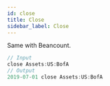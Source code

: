 ```yaml
---
id: close
title: Close
sidebar_label: Close
---
```


Same with Beancount.

```javascript
// Input
close Assets:US:BofA
// Output
2019-07-01 close Assets:US:BofA
```
